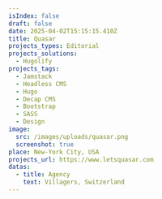 ```yaml
---
isIndex: false
draft: false
date: 2025-04-02T15:15:15.410Z
title: Quasar
projects_types: Editorial
projects_solutions:
  - Hugolify
projects_tags:
  - Jamstack
  - Headless CMS
  - Hugo
  - Decap CMS
  - Bootstrap
  - SASS
  - Design
image:
  src: /images/uploads/quasar.png
  screenshot: true
place: New-York City, USA
projects_url: https://www.letsquasar.com
datas:
  - title: Agency
    text: Villagers, Switzerland
---
```

